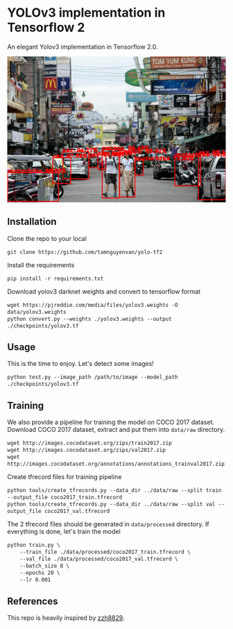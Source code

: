 # YOLOv3 implementation in Tensorflow 2
An elegant Yolov3 implementation in Tensorflow 2.0.

![prediction](./assets/street_out.jpg)
## Installation
Clone the repo to your local
```
git clone https://github.com/tamnguyenvan/yolo-tf2
```
Install the requirements
```
pip install -r requirements.txt
```
Download yolov3 darknet weights and convert to tensorflow format
```
wget https://pjreddie.com/media/files/yolov3.weights -O data/yolov3.weights
python convert.py --weights ./yolov3.weights --output ./checkpoints/yolov3.tf
```
## Usage
This is the time to enjoy. Let's detect some images!
```
python test.py --image_path /path/to/image --model_path ./checkpoints/yolov3.tf
```

## Training
We also provide a pipeline for training the model on COCO 2017 dataset.
Download COCO 2017 dataset, extract and put them into `data/raw` directory.
```
wget http://images.cocodataset.org/zips/train2017.zip
wget http://images.cocodataset.org/zips/val2017.zip
wget http://images.cocodataset.org/annotations/annotations_trainval2017.zip
```
Create tfrecord files for training pipeline
```
python tools/create_tfrecords.py --data_dir ../data/raw --split train --output_file coco2017_train.tfrecord
python tools/create_tfrecords.py --data_dir ../data/raw --split val --output_file coco2017_val.tfrecord
```
The 2 tfrecord files should be generated in `data/processed` directory.
If everything is done, let's train the model
```
python train.py \
	--train_file ./data/processed/coco2017_train.tfrecord \
	--val_file ./data/processed/coco2017_val.tfrecord \
	--batch_size 8 \
	--epochs 20 \
	--lr 0.001
```

## References
This repo is heavily inspired by [zzh8829](https://github.com/zzh8829/yolov3-tf2).

